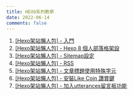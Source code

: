 ```yaml
---
title: HEXO系列教學
date: 2022-06-14
comments: false
---
```


1. [[Hexo架站懶人包] - 入門](/hexo-basic)
2. [[Hexo架站懶人包] - Hexo 8 個人部落格架設](/hexo-blog-hosting)
3. [[Hexo架站懶人包] - Sitemap設定](/hexo-sitemap-setup)
4. [[Hexo架站懶人包] - RSS](/hexo-rss-feed)
5. [[Hexo架站懶人包] - 文章標題使用特殊字元](/hexo-special-symbol-in-title)
6. [[Hexo架站懶人包] - 安裝Like Coin 讚賞鍵](/hexo-integrate-like-coin)
7. [[Hexo架站懶人包] - 加入utterances留言板功能](/hexo-utterances-comment)
